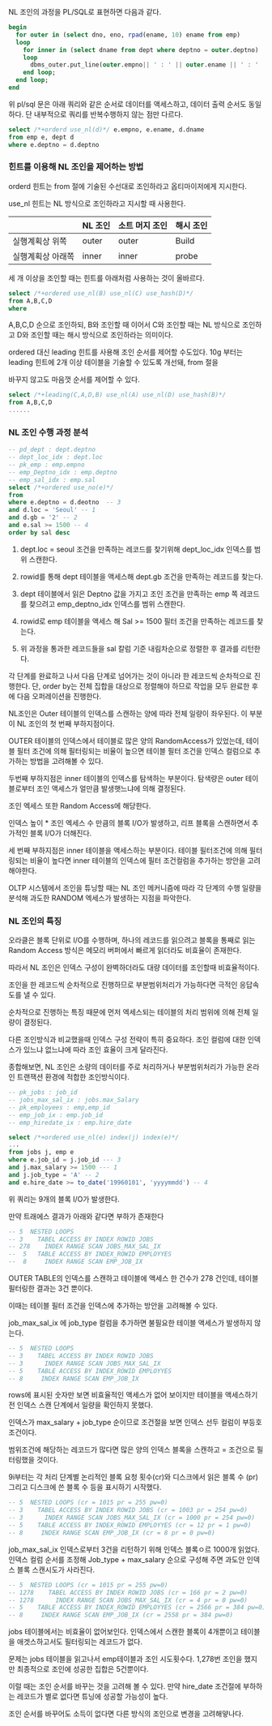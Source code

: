 NL 조인의 과정을 PL/SQL로 표현하면 다음과 같다.

```sql
begin
  for outer in (select dno, eno, rpad(ename, 10) ename from emp)
  loop
    for inner in (select dname from dept where deptno = outer.deptno)
    loop
      dbms_outer.put_line(outer.empno|| ' : ' || outer.ename || ' : ' || inner.dname);
    end loop;
  end loop;
end
```

위 pl/sql 문은 아래 쿼리와 같은 순서로 데이터를 액세스하고, 데이터 출력 순서도 동일하다. 단 내부적으로 쿼리를 반복수행하지 않는 점만 다르다.

```sql
select /*+orderd use_nl(d)*/ e.empno, e.ename, d.dname
from emp e, dept d
where e.deptno = d.deptno
```

### 힌트를 이용해 NL 조인을 제어하는 방법

orderd 힌트는 from 절에 기술된 수선대로 조인하라고 옵티마이저에게 지시한다.

use_nl 힌트는 NL 방식으로 조인하라고 지시할 때 사용한다.

|                   | NL 조인 | 소트 머지 조인 | 해시 조인 |
| ----------------- | ------- | -------------- | --------- |
| 실행계획상 위쪽   | outer   | outer          | Build     |
| 실행계획상 아래쪽 | inner   | inner          | probe     |

세 개 이상을 조인할 때는 힌트를 아래처럼 사용하는 것이 올바르다.

```sql
select /*+ordered use_nl(B) use_nl(C) use_hash(D)*/
from A,B,C,D
where
```

A,B,C,D 순으로 조인하되, B와 조인할 때 이어서 C와 조인할 때는 NL 방식으로 조인하고 D와 조인할 때는 해시 방식으로 조인하라는 의미이다.

ordered 대신 leading 힌트를 사용해 조인 순서를 제어할 수도있다. 10g 부터는 leading 힌트에 2개 이상 테이블을 기술할 수 있도록 개선돼, from 절을

바꾸지 않고도 마음껏 순서를 제어할 수 있다.

```sql
select /*+leading(C,A,D,B) use_nl(A) use_nl(D) use_hash(B)*/
from A,B,C,D
......
```

### NL 조인 수행 과정 분석

```sql
-- pd_dept : dept.deptno
-- dept_loc_idx : dept.loc
-- pk_emp : emp.empno
-- emp_Deptno_idx : emp.deptno
-- emp_sal_idx : emp.sal
select /*+ordered use_no(e)*/
from
where e.deptno = d.deotno  -- 3
and d.loc = 'Seoul' -- 1
and d.gb = '2' -- 2
and e.sal >= 1500 -- 4
order by sal desc
```

1. dept.loc = seoul 조건을 만족하는 레코드를 찾기위해 dept_loc_idx 인덱스를 범위 스캔한다.

2. rowid를 통해 dept 테이블을 액세스해 dept.gb 조건을 만족하는 레코드를 찾는다.

3. dept 테이블에서 읽은 Deptno 값을 가지고 조인 조건을 만족하는 emp 쪽 레코드를 찾으려고 emp_deptno_idx 인덱스를 범위 스캔한다.

4. rowid로 emp 테이블을 액세스 해 Sal >= 1500 필터 조건을 만족하는 레코드를 찾는다.

5. 위 과정을 통과한 레코드들을 sal 칼럼 기준 내림차순으로 정렬한 후 결과를 리턴한다.

각 단계를 완료하고 나서 다음 단계로 넘어가는 것이 아니라 한 레코드씩 순차적으로 진행한다. 단, order by는 전체 집합을 대상으로 정렬해야 하므로 작업을 모두 완료한 후에 다음 오퍼레이션을 진행한다.

NL조인은 Outer 테이블의 인덱스를 스캔하는 양에 따라 전체 일량이 좌우된다. 이 부분이 NL 조인의 첫 번째 부하지점이다.

OUTER 테이블의 인덱스에서 테이블로 많은 양의 RandomAccess가 있었는데, 테이블 필터 조건에 의해 필터링되는 비율이 높으면 테이블 필터 조건을 인덱스 컬럼으로 추가하는 방법을 고려해볼 수 있다.

두번째 부하지점은 inner 테이블의 인덱스를 탐색하는 부분이다. 탐색량은 outer 테이블로부터 조인 액세스가 얼만큼 발생햇느냐에 의해 결정된다.

조인 엑세스 또한 Random Access에 해당한다.

인덱스 높이 \* 조인 엑세스 수 만큼의 블록 I/O가 발생하고, 리프 블록을 스캔하면서 추가적인 블록 I/O가 더해진다.

세 번째 부하지점은 inner 테이블을 액세스하는 부분이다. 테이블 필터조건에 의해 필터링되는 비율이 높다면 inner 테이블의 인덱스에 필터 조건컬럼을 추가하는 방안을 고려해야한다.

OLTP 시스템에서 조인을 튜닝할 때는 NL 조인 메커니즘에 따라 각 단계의 수행 일량을 분석해 과도한 RANDOM 엑세스가 발생하는 지점을 파악한다.

### NL 조인의 특징

오라클은 블록 단위로 I/O를 수행하며, 하나의 레코드를 읽으려고 블록을 통째로 읽는 Random Access 방식은 메모리 버퍼에서 빠르게 읽더라도 비효율이 존재한다.

따라서 NL 조인은 인덱스 구성이 완벽하더라도 대량 데이터를 조인할때 비효율적이다.

조인을 한 레코드씩 순차적으로 진행하므로 부분범위처리가 가능하다면 극적인 응답속도를 낼 수 있다.

순차적으로 진행하는 특징 때문에 먼저 엑세스되는 테이블의 처리 범위에 의해 전체 일량이 결정된다.

다른 조인방식과 비교했을때 인덱스 구성 전략이 특히 중요하다. 조인 컬럼에 대한 인덱스가 있느냐 없느냐에 따라 조인 효율이 크게 달라진다.

종합해보면, NL 조인은 소량의 데이터를 주로 처리하거나 부분범위처리가 가능한 온라인 트랜잭션 환경에 적합한 조인방식이다.

```sql
-- pk_jobs : job_id
-- jobs_max_sal_ix : jobs.max_Salary
-- pk_employees : emp,emp_id
-- emp_job_ix : emp.job_id
-- emp_hiredate_ix : emp.hire_date

select /*+ordered use_nl(e) index(j) index(e)*/
...
from jobs j, emp e
where e.job_id = j.job_id --- 3
and j.max_salary >= 1500 --- 1
and j.job_type = 'A' -- 2
and e.hire_date >= to_date('19960101', 'yyyymmdd') -- 4
```

위 쿼리는 9개의 블록 I/O가 발생한다.

만약 트래에스 결과가 아래와 같다면 부하가 존재한다

```sql
-- 5  NESTED LOOPS
-- 3    TABEL ACCESS BY INDEX ROWID JOBS
-- 278    INDEX RANGE SCAN JOBS_MAX_SAL_IX
--  5   TABLE ACCESS BY INDEX_ROWID EMPLOYYES
--  8     INDEX RANGE SCAN EMP_JOB_IX
```

OUTER TABLE의 인덱스를 스캔하고 테이블에 액세스 한 건수가 278 건인데, 테이블 필터링한 결과는 3건 뿐이다.

이때는 테이블 필터 조건을 인덱스에 추가하는 방안을 고려해볼 수 있다.

job_max_sal_ix 에 job_type 컬럼을 추가하면 불필요한 테이블 액세스가 발생하지 않는다.

```sql
-- 5  NESTED LOOPS
-- 3    TABEL ACCESS BY INDEX ROWID JOBS
-- 3      INDEX RANGE SCAN JOBS_MAX_SAL_IX
-- 5    TABLE ACCESS BY INDEX_ROWID EMPLOYYES
-- 8     INDEX RANGE SCAN EMP_JOB_IX
```

rows에 표시된 숫자만 보면 비효율적인 액세스가 없어 보이지만 테이블을 액세스하기 전 인덱스 스캔 단계에서 일량을 확인하지 못했다.

인덱스가 max_salary + job_type 순이므로 조건절을 보면 인덱스 선두 컬럼이 부등호 조건이다.

범위조건에 해당하는 레코드가 많다면 많은 양의 인덱스 블록을 스캔하고 = 조건으로 필터링했을 것이다.

9i부터는 각 처리 단계별 논리적인 블록 요청 횟수(cr)와 디스크에서 읽은 블록 수 (pr) 그리고 디스크에 쓴 블록 수 등을 표시하기 시작했다.

```sql
-- 5  NESTED LOOPS (cr = 1015 pr = 255 pw=0)
-- 3    TABEL ACCESS BY INDEX ROWID JOBS (cr = 1003 pr = 254 pw=0)
-- 3      INDEX RANGE SCAN JOBS_MAX_SAL_IX (cr = 1000 pr = 254 pw=0)
-- 5    TABLE ACCESS BY INDEX_ROWID EMPLOYYES (cr = 12 pr = 1 pw=0)
-- 8     INDEX RANGE SCAN EMP_JOB_IX (cr = 8 pr = 0 pw=0)
```

job_max_sal_ix 인덱스로부터 3건을 리턴하기 위해 인덱스 블록ㅇ르 1000개 읽었다. 인덱스 컬럼 순서를 조정해 Job_type + max_salary 순으로 구성해 주면 과도안 인덱스 블록 스캔시도가 사라진다.

```sql
-- 5  NESTED LOOPS (cr = 1015 pr = 255 pw=0)
-- 1278    TABEL ACCESS BY INDEX ROWID JOBS (cr = 166 pr = 2 pw=0)
-- 1278      INDEX RANGE SCAN JOBS_MAX_SAL_IX (cr = 4 pr = 0 pw=0)
-- 5    TABLE ACCESS BY INDEX_ROWID EMPLOYYES (cr = 2566 pr = 384 pw=0)
-- 8     INDEX RANGE SCAN EMP_JOB_IX (cr = 2558 pr = 384 pw=0)
```

jobs 테이블에서는 비효율이 없어보인다. 인덱스에서 스캔한 블록이 4개뿐이고 테이블을 애겟스하고서도 필터링되는 레코드가 없다.

문제는 jobs 테이블을 읽고나서 emp테이블과 조인 시도횟수다. 1,278번 조인을 했지만 최종적으로 조인에 성공한 집합은 5건뿐이다.

이럴 때는 조인 순서를 바꾸는 것을 고려해 볼 수 있다. 만약 hire_date 조건절에 부하하는 레코드가 별로 없다면 튜닝에 성공할 가능성이 높다.

조인 순서를 바꾸어도 소득이 없다면 다른 방식의 조인으로 변경을 고려해얗나다.
